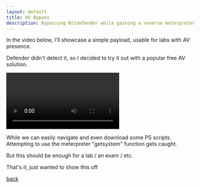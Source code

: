 ```yaml
---
layout: default
title: AV Bypass
description: Bypassing Bitdefender while gaining a reverse meterpreter connection.
---
```

In the video below, I'll showcase a simple payload, usable for labs with AV presence.

Defender didn't detect it, so I decided to try it out with a popular free AV solution.

![video](https://github.com/TudM99/tudm99.github.io/raw/main/images/meterpreter_noalert2.mp4)

While we can easily navigate and even download some PS scripts. Attempting to use the meterpreter "getsystem" function gets caught.

But this should be enough for a lab / an exam / etc. 

That's it, just wanted to show this off

[back](./)
